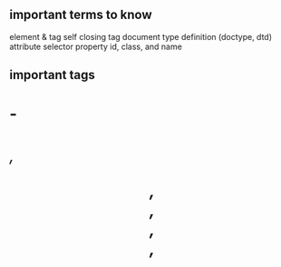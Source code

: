 important terms to know
---
element & tag
self closing tag
document type definition (doctype, dtd)
attribute
selector
property
id, class, and name

important tags
---
<p>
<a>
<h1>-<h6>

<em>, <strong>
<header>, <main>
<article>, <section>, <aside>
<div>, <span>



